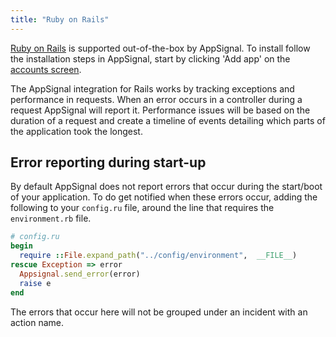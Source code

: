 ```yaml
---
title: "Ruby on Rails"
---
```


[Ruby on Rails](http://rubyonrails.org/) is supported out-of-the-box by AppSignal. To install follow the installation steps in AppSignal, start by clicking 'Add app' on the [accounts screen](https://appsignal.com/accounts).

The AppSignal integration for Rails works by tracking exceptions and performance in requests. When an error occurs in a controller during a request AppSignal will report it. Performance issues will be based on the duration of a request and create a timeline of events detailing which parts of the application took the longest.

## Error reporting during start-up

By default AppSignal does not report errors that occur during the start/boot of your application. To do get notified when these errors occur, adding the following to your `config.ru` file, around the line that requires the `environment.rb` file.

```ruby
# config.ru
begin
  require ::File.expand_path("../config/environment",  __FILE__)
rescue Exception => error
  Appsignal.send_error(error)
  raise e
end
```

The errors that occur here will not be grouped under an incident with an action name.
